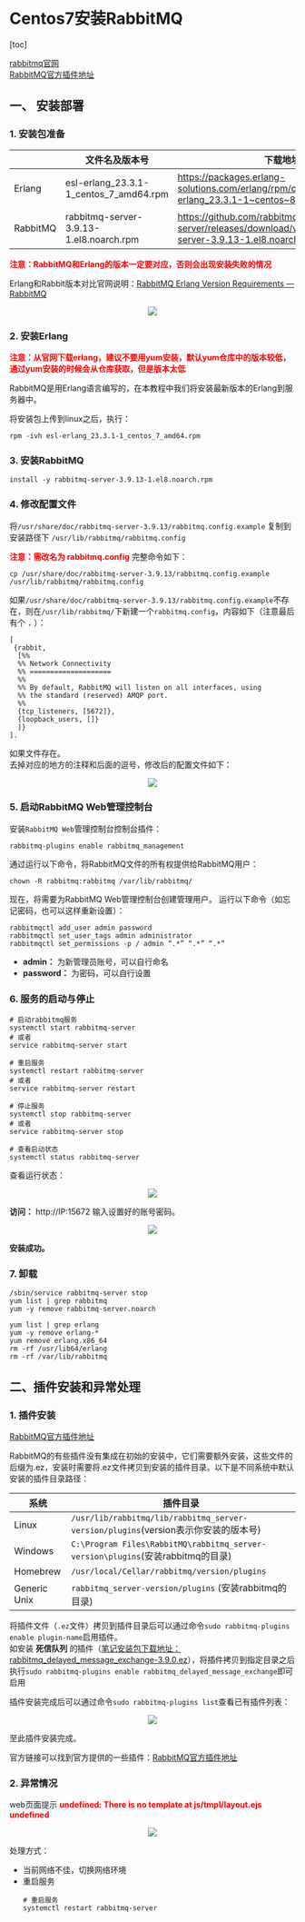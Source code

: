 # Centos7安装RabbitMQ

[toc]

[rabbitmq官网](https://www.rabbitmq.com/)  
[RabbitMQ官方插件地址](http://www.rabbitmq.com/community-plugins.html)

## 一、 安装部署
### 1. 安装包准备

|          | 文件名及版本号                           | 下载地址                                                     | 笔记安装包下载地址 |
| -------- | --------------------------------------- | ------------------------------------------------------------ | ------------------ |
| Erlang   | esl-erlang_23.3.1-1_centos_7_amd64.rpm  | https://packages.erlang-solutions.com/erlang/rpm/centos/8/x86_64/esl-erlang_23.3.1-1~centos~8_amd64.rpm | [gitee仓库：esl-erlang_23.3.1-1_centos_7_amd64.rpm](https://cdn.jsdelivr.net/gh/XieRuhua/images/安装包/mq/rabbitmq/esl-erlang_23.3.1-1_centos_7_amd64.rpm)                   |
| RabbitMQ | rabbitmq-server-3.9.13-1.el8.noarch.rpm | https://github.com/rabbitmq/rabbitmq-server/releases/download/v3.9.13/rabbitmq-server-3.9.13-1.el8.noarch.rpm | [gitee仓库：rabbitmq-server-3.9.13-1.el8.noarch.rpm](https://cdn.jsdelivr.net/gh/XieRuhua/images/安装包/mq/rabbitmq/rabbitmq-server-3.9.13-1.el8.noarch.rpm)                   |

**<font color="red">注意：RabbitMQ和Erlang的版本一定要对应，否则会出现安装失败的情况</font>**

Erlang和Rabbit版本对比官网说明：[RabbitMQ Erlang Version Requirements — RabbitMQ](https://www.rabbitmq.com/which-erlang.html)
<center>

![](https://cdn.jsdelivr.net/gh/XieRuhua/images/JavaLearning/工具服务搭建/Centos7安装RabbitMQ/Erlang和Rabbit版本对比.png)
</center>

### 2. 安装Erlang

**<font color="red">注意：从官网下载erlang，建议不要用yum安装，默认yum仓库中的版本较低，通过yum安装的时候会从仓库获取，但是版本太低</font>**

RabbitMQ是用Erlang语言编写的，在本教程中我们将安装最新版本的Erlang到服务器中。

将安装包上传到linux之后，执行：
```
rpm -ivh esl-erlang_23.3.1-1_centos_7_amd64.rpm
```
### 3. 安装RabbitMQ
```
install -y rabbitmq-server-3.9.13-1.el8.noarch.rpm
```

### 4. 修改配置文件
将`/usr/share/doc/rabbitmq-server-3.9.13/rabbitmq.config.example` 复制到安装路径下 `/usr/lib/rabbitmq/rabbitmq.config`

**<font color="red">注意：需改名为 rabbitmq.config</font>**
完整命令如下：
```
cp /usr/share/doc/rabbitmq-server-3.9.13/rabbitmq.config.example /usr/lib/rabbitmq/rabbitmq.config
```

如果`/usr/share/doc/rabbitmq-server-3.9.13/rabbitmq.config.example`不存在，则在`/usr/lib/rabbitmq/`下新建一个`rabbitmq.config`，内容如下（注意最后有个 **`.`** ）：
```
[
 {rabbit,
  [%%
  %% Network Connectivity
  %% ====================
  %%
  %% By default, RabbitMQ will listen on all interfaces, using
  %% the standard (reserved) AMQP port.
  %%
  {tcp_listeners, [5672]},
  {loopback_users, []}
  ]}
].
```

如果文件存在。  
去掉对应的地方的注释和后面的逗号，修改后的配置文件如下：
<center>

![](https://cdn.jsdelivr.net/gh/XieRuhua/images/JavaLearning/工具服务搭建/Centos7安装RabbitMQ/rabbitmq配置文件.png)
</center>

### 5. 启动RabbitMQ Web管理控制台
安装`RabbitMQ Web`管理控制台控制台插件：
```
rabbitmq-plugins enable rabbitmq_management
```

通过运行以下命令，将RabbitMQ文件的所有权提供给RabbitMQ用户：
```
chown -R rabbitmq:rabbitmq /var/lib/rabbitmq/
```

现在，将需要为RabbitMQ Web管理控制台创建管理用户。 运行以下命令（如忘记密码，也可以这样重新设置）：
```
rabbitmqctl add_user admin password
rabbitmqctl set_user_tags admin administrator
rabbitmqctl set_permissions -p / admin “.*” “.*” “.*”
```
- **admin：** 为新管理员账号，可以自行命名
- **password：** 为密码，可以自行设置

### 6. 服务的启动与停止
```shell
# 启动rabbitmq服务
systemctl start rabbitmq-server
# 或者
service rabbitmq-server start 

# 重启服务
systemctl restart rabbitmq-server
# 或者
service rabbitmq-server restart

# 停止服务
systemctl stop rabbitmq-server
# 或者
service rabbitmq-server stop 

# 查看启动状态
systemctl status rabbitmq-server
```
查看运行状态：
<center>

![](https://cdn.jsdelivr.net/gh/XieRuhua/images/JavaLearning/工具服务搭建/Centos7安装RabbitMQ/rabbitmq运行状态.png)
</center>

**访问：** http://IP:15672  输入设置好的账号密码。
<center>

![](https://cdn.jsdelivr.net/gh/XieRuhua/images/JavaLearning/工具服务搭建/Centos7安装RabbitMQ/rabbitmq主界面.png)
</center>

**安装成功。**

### 7. 卸载
```
/sbin/service rabbitmq-server stop
yum list | grep rabbitmq
yum -y remove rabbitmq-server.noarch
  
yum list | grep erlang
yum -y remove erlang-*
yum remove erlang.x86_64
rm -rf /usr/lib64/erlang
rm -rf /var/lib/rabbitmq
```

## 二、插件安装和异常处理
### 1. 插件安装
[RabbitMQ官方插件地址](http://www.rabbitmq.com/community-plugins.html)

RabbitMQ的有些插件没有集成在初始的安装中，它们需要额外安装，这些文件的后缀为.ez，安装时需要将.ez文件拷贝到安装的插件目录。以下是不同系统中默认安装的插件目录路径：

| 系统          | 插件目录                                                                           | 
| ------------- | --------------------------------------------------------------------------------- | 
| Linux         | `/usr/lib/rabbitmq/lib/rabbitmq_server-version/plugins`(version表示你安装的版本号)  |
| Windows       | `C:\Program Files\RabbitMQ\rabbitmq_server-version\plugins`(安装rabbitmq的目录)    |
| Homebrew      | `/usr/local/Cellar/rabbitmq/version/plugins`                                      |
| Generic Unix  | `rabbitmq_server-version/plugins` (安装rabbitmq的目录)                             |

将插件文件（`.ez`文件）拷贝到插件目录后可以通过命令`sudo rabbitmq-plugins enable plugin-name`启用插件。  
如安装 **死信队列** 的插件（[笔记安装包下载地址：rabbitmq_delayed_message_exchange-3.9.0.ez](https://cdn.jsdelivr.net/gh/XieRuhua/images/安装包/mq/rabbitmq/rabbitmq_delayed_message_exchange-3.9.0.ez)），将插件拷贝到指定目录之后执行`sudo rabbitmq-plugins enable rabbitmq_delayed_message_exchange`即可启用

插件安装完成后可以通过命令`sudo rabbitmq-plugins list`查看已有插件列表：
<center>

![](https://cdn.jsdelivr.net/gh/XieRuhua/images/JavaLearning/工具服务搭建/Centos7安装RabbitMQ/rabbitmq插件目录.png)
</center>

至此插件安装完成。

官方链接可以找到官方提供的一些插件：[RabbitMQ官方插件地址](http://www.rabbitmq.com/community-plugins.html)

### 2. 异常情况
web页面提示  **<font color="red">undefined: There is no template at js/tmpl/layout.ejs undefined</font>**
<center>

![](https://cdn.jsdelivr.net/gh/XieRuhua/images/JavaLearning/工具服务搭建/Centos7安装RabbitMQ/rabbitmq异常1.png)
</center>

处理方式：
- 当前网络不佳，切换网络环境
- 重启服务
    ```shell
    # 重启服务
    systemctl restart rabbitmq-server
    ```